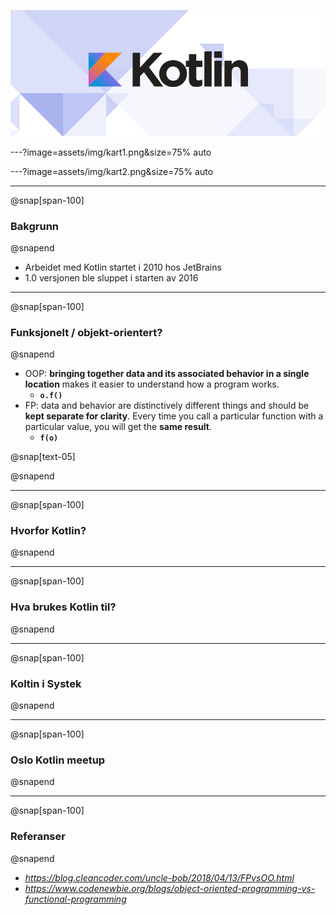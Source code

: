 ![](assets/img/kotlin-logo.png)

---?image=assets/img/kart1.png&size=75% auto

---?image=assets/img/kart2.png&size=75% auto

---
@snap[span-100]
### Bakgrunn
@snapend

* Arbeidet med Kotlin startet i 2010 hos JetBrains
* 1.0 versjonen ble sluppet i starten av 2016


---
@snap[span-100]
### Funksjonelt / objekt-orientert?
@snapend

* OOP: **bringing together data and its associated behavior in a single location**  makes it easier to understand how a program works.
  * **`o.f()`**
* FP: data and behavior are distinctively different things and should be **kept separate for clarity**. Every time you call a particular function with a particular value, you will get the **same result**.
  * **`f(o)`**

@snap[text-05]

@snapend

---
@snap[span-100]
### Hvorfor Kotlin?
@snapend

---
@snap[span-100]
### Hva brukes Kotlin til?
@snapend

---
@snap[span-100]
### Koltin i Systek
@snapend

---
@snap[span-100]
### Oslo Kotlin meetup
@snapend

---
@snap[span-100]
### Referanser
@snapend

* *https://blog.cleancoder.com/uncle-bob/2018/04/13/FPvsOO.html*
* *https://www.codenewbie.org/blogs/object-oriented-programming-vs-functional-programming*


